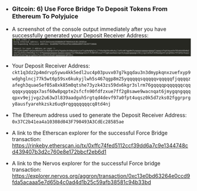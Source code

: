 * ### Gitcoin: 6) Use Force Bridge To Deposit Tokens From Ethereum To Polyjuice

* A screenshot of the console output immediately after you have successfully generated your Deposit Receiver Address:
![Screenshot of generated your Deposit Receiver Address](https://github.com/x777/Nervos-Gitconin-Hackaton/blob/main/Use%20Force%20Bridge%20To%20Deposit%20Tokens%20From%20Ethereum%20To%20Polyjuice/deposit_address_output.png)

* Your Deposit Receiver Address:
```ckt1q3dz2p4mdrvp5ywu4kk5edl2uc4p03puvx07g7kgqdau3n3dmypkqnxzuefxyp9wdghglncj77k5wt6p59sx6kukyjlwh5s467qgp8m25yqqqqqsqqqqqvqqqqqfjqqqqzafegh3quae5ef05a8xk85m0qtshe73yzk43zs59dx6kgr3slrm76gqqqqpqqqqqqcqqqqqxyqqqqx7asf60w8pqpte2sfcfn90fdfzxue7ff2g8sawe9wacnqat6jmygqngqqqqpxv9ejjvgz2u63w3l839aadguh5rgtqd4devf97a0fpt4uqsz0k5d7zks02fggrprgy8ausfyarehkzskz6uq9rqgqqqqqqcq8td4nj```

* The Ethereum address used to generate the Deposit Receiver Address:
```0x37C2b41ea4a10308d043F790493A3CdEc28585ae```

* A link to the Etherscan explorer for the successful Force Bridge transaction:
https://rinkeby.etherscan.io/tx/0xffc74fed5112ccf39dd6a7c9e1344748cd439407b3d2c760e8e172bbcf2eb6d1

* A link to the Nervos explorer for the successful Force bridge transaction:
https://explorer.nervos.org/aggron/transaction/0xc13e0bd63264e0ccd9fda5acaaa5e7d65b4c0ad4d1b25c59afb38581c94b33bd